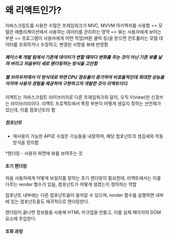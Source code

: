 # 왜 리액트인가?

자바스크립트를 사용한 수많은 프레임워크가 MVC, MVVM 아키텍처를 사용함
=> 모델은 애플리케이션에서 사용하는 데이터를 관리하는 영역
=> 뷰는 사용자에게 보이는 부분
=> 프로그램이 사용자에게 어떤 작업(버튼 클릭 등)을 받으면 컨트롤러는 모델 데이터를 조회하거나 수정하고, 변경된 사항을 뷰에 반영함

##### 페이스북 개발 팀에서 기존에 데이터가 변할 때마다 변화를 주는 것이 아닌 기존 뷰를 날려 버리고 처음부터 새로 렌더링하는 방식을 고안함

##### 웹 브라우저에서 이 방식대로 하면 CPU 점유율이 증가하여 비효율적인데 최대한 성능을 아끼며 사용자 경험을 제공하여 구현하고자 개발한 것이 리액트이다.

리액트는 자바스크립트 라이브러리로 다른 프레임워크와 달리, 오직 V(view)만 신경쓰는 라이브러리이다.
리액트 프로젝트에서 특정 부분이 어떻게 생길지 정하는 선언체가 있는데, 이를 컴포넌트라 함

##### 컴포넌트

- 재사용이 가능한 API로 수많은 기능들을 내장하며, 해당 컴포넌트의 생김새와 작동 방식을 정의함

\*렌더링 - 사용자 화면에 뷰를 보여주는 것

#### 초기 렌더링

처음 사용자에게 어떻게 보일지를 정하는 초기 렌더링이 필요한데, 리액트에서는 이를 다루는 render 함수가 있음, 컴포넌트가 어떻게 생겼는지 정의하는 역할

컴포넌트 내부에는 다른 컴포넌트들이 들어갈 수 있으며, render 함수를 실행하면 내부에 있는 컴포넌트들도 재귀적으로 렌더링한다.

렌더링이 끝나면 정보들을 사용해 HTML 마크업을 만들고, 이를 실제 페이지의 DOM 요소에 주입한다.

#### 조화 과정

